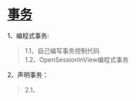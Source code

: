 [事务](https://www.cnblogs.com/yixianyixian/p/8372832.html)
===
1、编程式事务:<br>
>1.1、自己编写事务控制代码<br>
>1.2、OpenSessionInView编程式事务<br>

2、声明事务：<br>
>2.1、